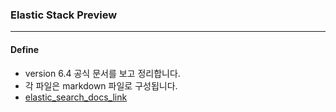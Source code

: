 ### Elastic Stack Preview
---
#### Define
- version 6.4 공식 문서를 보고 정리합니다.
- 각 파일은 markdown 파일로 구성됩니다.
- [elastic_search_docs_link](https://www.elastic.co/guide/en/elasticsearch/reference/current/index.html)


